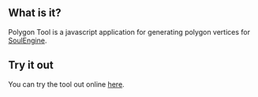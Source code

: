 ## What is it?

Polygon Tool is a javascript application for generating polygon vertices for [SoulEngine](https://github.com/Cryru/SoulEngine).

## Try it out

You can try the tool out online [here](https://cryru.github.io/SE-Polygon-Tool/).

